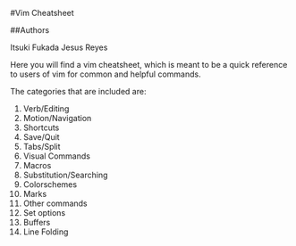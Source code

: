#Vim Cheatsheet

##Authors

Itsuki Fukada
Jesus Reyes

Here you will find a vim cheatsheet, which is meant to be a quick reference to users of vim for common and helpful commands.

The categories that are included are:

1. Verb/Editing
2. Motion/Navigation
3. Shortcuts
4. Save/Quit
5. Tabs/Split
6. Visual Commands
7. Macros
8. Substitution/Searching
9. Colorschemes
10. Marks
11. Other commands
12. Set options
13. Buffers
14. Line Folding
